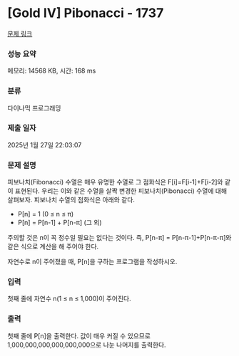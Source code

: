 # [Gold IV] Pibonacci - 1737 

[문제 링크](https://www.acmicpc.net/problem/1737) 

### 성능 요약

메모리: 14568 KB, 시간: 168 ms

### 분류

다이나믹 프로그래밍

### 제출 일자

2025년 1월 27일 22:03:07

### 문제 설명

<p>피보나치(Fibonacci) 수열은 매우 유명한 수열로 그 점화식은 F[i]=F[i-1]+F[i-2]와 같이 표현된다. 우리는 이와 같은 수열을 살짝 변경한 피보나치(Pibonacci) 수열에 대해 살펴보자. 피보나치 수열의 점화식은 아래와 같다.</p>

<ul>
	<li>P[n] = 1 (0 ≤ n ≤ π)</li>
	<li>P[n] = P[n-1] + P[n-π] (그 외)</li>
</ul>

<p>주의할 것은 n이 꼭 정수일 필요는 없다는 것이다. 즉, P[n-π] = P[n-π-1]+P[n-π-π]와 같은 식으로 계산을 해 주어야 한다.</p>

<p>자연수로 n이 주어졌을 때, P[n]을 구하는 프로그램을 작성하시오.</p>

### 입력 

 <p>첫째 줄에 자연수 n(1 ≤ n ≤ 1,000)이 주어진다.</p>

### 출력 

 <p>첫째 줄에 P[n]을 출력한다. 값이 매우 커질 수 있으므로 1,000,000,000,000,000,000으로 나눈 나머지를 출력한다.</p>

